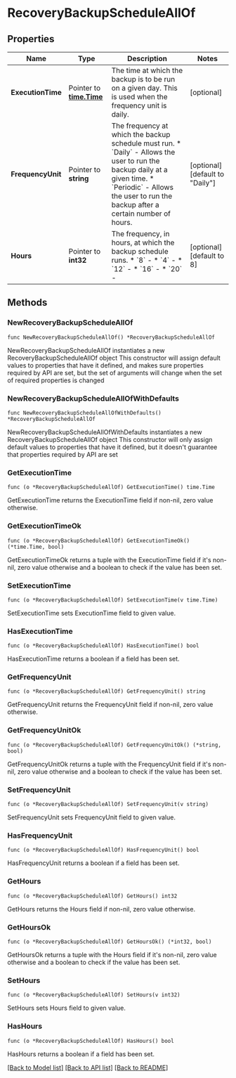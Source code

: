 # RecoveryBackupScheduleAllOf

## Properties

Name | Type | Description | Notes
------------ | ------------- | ------------- | -------------
**ExecutionTime** | Pointer to [**time.Time**](time.Time.md) | The time at which the backup is to be run on a given day. This is used when the frequency unit is daily. | [optional] 
**FrequencyUnit** | Pointer to **string** | The frequency at which the backup schedule must run. * &#x60;Daily&#x60; - Allows the user to run the backup daily at a given time. * &#x60;Periodic&#x60; - Allows the user to run the backup after a certain number of hours. | [optional] [default to "Daily"]
**Hours** | Pointer to **int32** | The frequency, in hours, at which the backup schedule runs. * &#x60;8&#x60; -  * &#x60;4&#x60; -  * &#x60;12&#x60; -  * &#x60;16&#x60; -  * &#x60;20&#x60; - | [optional] [default to 8]

## Methods

### NewRecoveryBackupScheduleAllOf

`func NewRecoveryBackupScheduleAllOf() *RecoveryBackupScheduleAllOf`

NewRecoveryBackupScheduleAllOf instantiates a new RecoveryBackupScheduleAllOf object
This constructor will assign default values to properties that have it defined,
and makes sure properties required by API are set, but the set of arguments
will change when the set of required properties is changed

### NewRecoveryBackupScheduleAllOfWithDefaults

`func NewRecoveryBackupScheduleAllOfWithDefaults() *RecoveryBackupScheduleAllOf`

NewRecoveryBackupScheduleAllOfWithDefaults instantiates a new RecoveryBackupScheduleAllOf object
This constructor will only assign default values to properties that have it defined,
but it doesn't guarantee that properties required by API are set

### GetExecutionTime

`func (o *RecoveryBackupScheduleAllOf) GetExecutionTime() time.Time`

GetExecutionTime returns the ExecutionTime field if non-nil, zero value otherwise.

### GetExecutionTimeOk

`func (o *RecoveryBackupScheduleAllOf) GetExecutionTimeOk() (*time.Time, bool)`

GetExecutionTimeOk returns a tuple with the ExecutionTime field if it's non-nil, zero value otherwise
and a boolean to check if the value has been set.

### SetExecutionTime

`func (o *RecoveryBackupScheduleAllOf) SetExecutionTime(v time.Time)`

SetExecutionTime sets ExecutionTime field to given value.

### HasExecutionTime

`func (o *RecoveryBackupScheduleAllOf) HasExecutionTime() bool`

HasExecutionTime returns a boolean if a field has been set.

### GetFrequencyUnit

`func (o *RecoveryBackupScheduleAllOf) GetFrequencyUnit() string`

GetFrequencyUnit returns the FrequencyUnit field if non-nil, zero value otherwise.

### GetFrequencyUnitOk

`func (o *RecoveryBackupScheduleAllOf) GetFrequencyUnitOk() (*string, bool)`

GetFrequencyUnitOk returns a tuple with the FrequencyUnit field if it's non-nil, zero value otherwise
and a boolean to check if the value has been set.

### SetFrequencyUnit

`func (o *RecoveryBackupScheduleAllOf) SetFrequencyUnit(v string)`

SetFrequencyUnit sets FrequencyUnit field to given value.

### HasFrequencyUnit

`func (o *RecoveryBackupScheduleAllOf) HasFrequencyUnit() bool`

HasFrequencyUnit returns a boolean if a field has been set.

### GetHours

`func (o *RecoveryBackupScheduleAllOf) GetHours() int32`

GetHours returns the Hours field if non-nil, zero value otherwise.

### GetHoursOk

`func (o *RecoveryBackupScheduleAllOf) GetHoursOk() (*int32, bool)`

GetHoursOk returns a tuple with the Hours field if it's non-nil, zero value otherwise
and a boolean to check if the value has been set.

### SetHours

`func (o *RecoveryBackupScheduleAllOf) SetHours(v int32)`

SetHours sets Hours field to given value.

### HasHours

`func (o *RecoveryBackupScheduleAllOf) HasHours() bool`

HasHours returns a boolean if a field has been set.


[[Back to Model list]](../README.md#documentation-for-models) [[Back to API list]](../README.md#documentation-for-api-endpoints) [[Back to README]](../README.md)


